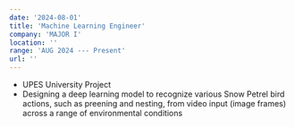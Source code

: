 ```yaml
---
date: '2024-08-01'
title: 'Machine Learning Engineer'
company: 'MAJOR I'
location: ''
range: 'AUG 2024 --- Present'
url: ''
---
```


- UPES University Project
- Designing a deep learning model to recognize various Snow Petrel bird actions, such as
  preening and nesting, from video input (image frames) across a range of environmental
  conditions
